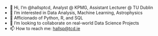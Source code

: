 - 👋 Hi, I’m @hallsptcd, Analyst @ KPMG, Assistant Lecturer @ TU Dublin
- 👀 I’m interested in Data Analysis, Machine Learning, Astrophysics
- 🌱 Afficionado of Python, R, and SQL
- 💞️ I’m looking to collaborate on real-world Data Science Projects
- 📫 How to reach me: hallsp@tcd.ie

<!---
hallsptcd/hallsptcd is a ✨ special ✨ repository because its `README.md` (this file) appears on your GitHub profile.
You can click the Preview link to take a look at your changes.
--->
